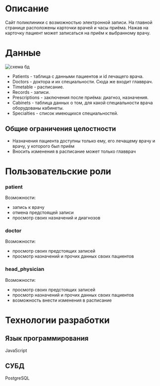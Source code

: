 # Описание
Сайт поликлиники с возможностью электронной записи.
На главной странице расположены карточки врачей и часы приёма. Нажав на карточку пациент может записаться на приём к выбранному врачу.
# Данные
![схема бд](https://user-images.githubusercontent.com/106030709/204829676-61b1a530-397c-46ed-b093-1c57b9a5bd16.png)
- Patients - таблица с данными пациентов и id лечащего врача.
- Doctors - доктора и их специальности. Сюда же входит главврач.
- Timetable - расписание.
- Records - записи.
- Prescriptions - заключения после приёма: диагноз, назначения.
- Cabinets - таблица данных о том, для какой специальности врача оборудованы кабинеты.
- Specialties - список имеющихся специальностей.
## Общие ограничения целостности
- Назначения пациента доступны только ему, его лечащему врачу и врачу, у которого был приём
- Вносить изменения в расписание может только главврач
# Пользовательские роли
### patient
Возможности:
- запись к врачу
- отмена предстоящей записи
- просмотр своих назначений и диагнозов
### doctor
Возможности:
- просмотр своих предстоящих записей
- просмотр назначений и прочих данных своих пациентов
### head_physician
Возможности:
- просмотр своих предстоящих записей
- просмотр назначений и прочих данных своих пациентов
- возможность внести изменения в расписание
# Технологии разработки
## Язык программирования
JavaScript
## СУБД
PostgreSQL
